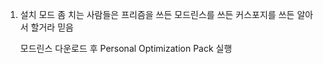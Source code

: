 1. 설치
   모드 좀 치는 사람들은 프리즘을 쓰든 모드린스를 쓰든 커스포지를 쓰든 알아서 할거라 믿음

   모드린스 다운로드 후
   Personal Optimization Pack 실행 

